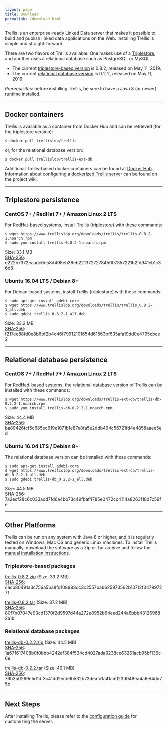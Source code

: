```yaml
---
layout: page
title: Download
permalink: /download.html
---
```


Trellis is an enterprise-ready Linked Data server that makes it possible to build and publish linked data applications on the Web.
Installing Trellis is simple and straight-forward.

There are two flavors of Trellis available. One makes use of a [Triplestore](https://en.wikipedia.org/wiki/Triplestore), and another uses a relational database such as PostgreSQL or MySQL.

  * The current [triplestore-based version](https://github.com/trellis-ldp/trellis/releases/latest) is 0.8.2, released on May 11, 2019.
  * The current [relational database version](https://github.com/trellis-ldp/trellis-ext-db/releases/latest) is 0.2.2, released on May 11, 2019.

_Prerequisites_: before installing Trellis, be sure to have a Java 8 (or newer) runtime installed.

---

## Docker containers

Trellis is available as a container from Docker Hub and can be retrieved (for the triplestore
version):

    $ docker pull trellisldp/trellis

or, for the relational database version:

    $ docker pull trellisldp/trellis-ext-db

Additional Trellis-based docker containers can be found at [Docker Hub](https://hub.docker.com/u/trellisldp).
Information about configuring a [dockerized Trellis
server](https://github.com/trellis-ldp/trellis/wiki/Dockerized-Trellis) can be found on the project wiki.

---

## Triplestore persistence

### CentOS 7+ / RedHat 7+ / Amazon Linux 2 LTS

For RedHat-based systems, install Trellis (triplestore) with these commands:

    $ wget https://www.trellisldp.org/downloads/trellis/trellis-0.8.2-1.noarch.rpm
    $ sudo yum install trellis-0.8.2-1.noarch.rpm

Size: 33.1 MB  
[SHA-256](https://www.trellisldp.org/downloads/trellis/trellis-0.8.2-1.noarch.rpm.sha256): e222b7372eaadc6e58d498eb39eb221372727845007357221b2fd941eb1c36d8

### Ubuntu 16.04 LTS / Debian 8+

For Debian-based systems, install Trellis (triplestore) with these commands:

    $ sudo apt-get install gdebi-core
    $ wget https://www.trellisldp.org/downloads/trellis/trellis_0.8.2-1_all.deb
    $ sudo gdebi trellis_0.8.2-1_all.deb

Size: 33.2 MB  
[SHA-256](https://www.trellisldp.org/downloads/trellis/trellis_0.8.2-1_all.deb.sha256): f217ee88fd0e8b6bf2b4c46f79912101654d61563bf635afa19dd0e4795cbce2

---

## Relational database persistence

### CentOS 7+ / RedHat 7+ / Amazon Linux 2 LTS

For RedHad-based systems, the relational database version of Trellis can be installed with these commands:

    $ wget https://www.trellisldp.org/downloads/trellis-ext-db/trellis-db-0.2.2-1.noarch.rpm
    $ sudo yum install trellis-db-0.2.2-1.noarch.rpm

Size: 44.4 MB  
[SHA-256](https://www.trellisldp.org/downloads/trellis-ext-db/trellis-db-0.2.2-1.noarch.rpm.sha256): ba89426fcf5c685ec619e1071b1e87e8fa5e2ddb494c56721fd4e4858aaee5ed


### Ubuntu 16.04 LTS / Debian 8+

The relational database version can be installed with these commands:

    $ sudo apt-get install gdebi-core
    $ wget https://www.trellisldp.org/downloads/trellis-ext-db/trellis-db_0.2.2-1_all.deb
    $ sudo gdebi trellis-db_0.2.2-1_all.deb

Size: 44.5 MB  
[SHA-256](https://www.trellisldp.org/downloads/trellis-ext-db/trellis-db_0.2.2-1_all.deb.sha256): 7a2ecf28c6c033add7fd6a4bb73c49fbaf4785e0472cc4114a8263f18d7c59fe

---

## Other Platforms

Trellis can be run on any system with Java 8 or higher, and it is regularly
tested on Windows, Mac OS and generic Linux machines. To install Trellis
manually, download the software as a Zip or Tar archive and follow the
[manual installation instructions](https://github.com/trellis-ldp/trellis/wiki/Manual-Installation).

### Triplestore-based packages

[trellis-0.8.2.zip](https://www.trellisldp.org/downloads/trellis/trellis-0.8.2.zip)
(Size: 33.2 MB)  
[SHA-256](https://www.trellisldp.org/downloads/trellis/trellis-0.8.2.zip.sha256): cacb80491a3c756a5ba8fd108983dc3c2557bab625973562b107f2f347997271

[trellis-0.8.2.tar](https://www.trellisldp.org/downloads/trellis/trellis-0.8.2.tar)
(Size: 37.2 MB)  
[SHA-256](https://www.trellisldp.org/downloads/trellis/trellis-0.8.2.tar.sha256): 80f7b07047e93cd1370f2d9597d44a272e8952b64eed244a6bbb431269682a1b

### Relational database packages

[trellis-db-0.2.2.zip](https://www.trellisldp.org/downloads/trellis-ext-db/trellis-db-0.2.2.zip)
(Size: 44.5 MB)  
[SHA-256](https://www.trellisldp.org/downloads/trellis-ext-db/trellis-db-0.2.2.zip.sha256): 1a671617408b0f0bbb4242ef384f534cd4027ada9238ce63261acb95bf136c6e

[trellis-db-0.2.2.tar](https://www.trellisldp.org/downloads/trellis-ext-db/trellis-db-0.2.2.tar)
(Size: 49.1 MB)  
[SHA-256](https://www.trellisldp.org/downloads/trellis-ext-db/trellis-db-0.2.2.tar.sha256): 76b2b0269e5d1df3c41dd2ecb6b532b73deafd1a41ad023d948ea4a6ef4dd75b

---

## Next Steps

After installing Trellis, please refer to the [configuration guide](https://github.com/trellis-ldp/trellis/wiki/App-Configuration-Guide)
for customizing the server.

